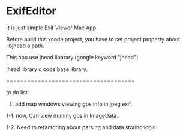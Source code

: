 # ExifEditor

It is just simple Exif Viewer Mac App.

Before build this xcode project, you have to set project property about libjhead.a path.

This app use jhead libarary.(google keyword "jhead")

jhead library c code base library.


=====================================

to do list

1. add map windows viewing gps info in jpeg exif.

1-1. now, Can view dummy gps in ImageData.

1-2. Need to refactoring about parsing and data storing logic
